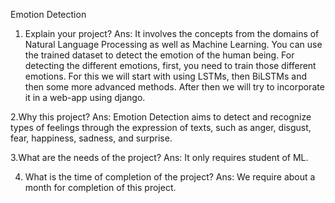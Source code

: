 Emotion Detection

1. Explain your project?
Ans: It involves the concepts from the domains of Natural Language Processing as well as Machine Learning. You can use the trained dataset to detect the emotion of the human being. For detecting the different emotions, first, you need to train those different emotions. For this we will start with using LSTMs, then BiLSTMs and then some more advanced methods. After then we will try to incorporate it in a web-app using django.

2.Why this project? 
Ans: Emotion Detection aims to detect and recognize types of feelings through the expression of texts, such as anger, disgust, fear, happiness, sadness, and surprise.

3.What are the needs of the project? 
Ans: It only requires student of ML.

4. What is the time of completion of the project? 
Ans: We require about a month for completion of this project.
